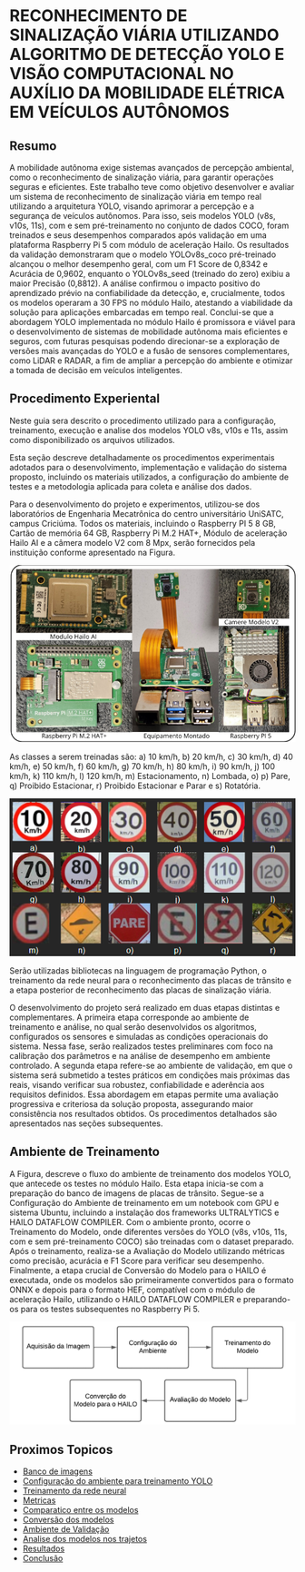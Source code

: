# RECONHECIMENTO DE SINALIZAÇÃO VIÁRIA UTILIZANDO ALGORITMO DE DETECÇÃO YOLO E VISÃO COMPUTACIONAL NO AUXÍLIO DA MOBILIDADE ELÉTRICA EM VEÍCULOS AUTÔNOMOS

## Resumo

A mobilidade autônoma exige sistemas avançados de percepção ambiental, como o reconhecimento de sinalização viária, para garantir operações seguras e eficientes. Este trabalho teve como objetivo desenvolver e avaliar um sistema de reconhecimento de sinalização viária em tempo real utilizando a arquitetura YOLO, visando aprimorar a percepção e a segurança de veículos autônomos. Para isso, seis modelos YOLO (v8s, v10s, 11s), com e sem pré-treinamento no conjunto de dados COCO, foram treinados e seus desempenhos comparados após validação em uma plataforma Raspberry Pi 5 com módulo de aceleração Hailo. Os resultados da validação demonstraram que o modelo YOLOv8s_coco pré-treinado alcançou o melhor desempenho geral, com um F1 Score de 0,8342 e Acurácia de 0,9602, enquanto o YOLOv8s_seed (treinado do zero) exibiu a maior Precisão (0,8812). A análise confirmou o impacto positivo do aprendizado prévio na confiabilidade da detecção, e, crucialmente, todos os modelos operaram a 30 FPS no módulo Hailo, atestando a viabilidade da solução para aplicações embarcadas em tempo real. Conclui-se que a abordagem YOLO implementada no módulo Hailo é promissora e viável para o desenvolvimento de sistemas de mobilidade autônoma mais eficientes e seguros, com futuras pesquisas podendo direcionar-se a exploração de versões mais avançadas do YOLO e a fusão de sensores complementares, como LiDAR e RADAR, a fim de ampliar a percepção do ambiente e otimizar a tomada de decisão em veículos inteligentes. 


## Procedimento Experiental 

Neste guia sera descrito o procedimento utilizado para a configuração, treinamento, execução e analise dos modelos YOLO v8s, v10s e 11s, assim como disponibilizado os arquivos utilizados.

Esta seção descreve detalhadamente os procedimentos experimentais adotados para o desenvolvimento, implementação e validação do sistema proposto, incluindo os materiais utilizados, a configuração do ambiente de testes e a metodologia aplicada para coleta e análise dos dados. 
  
Para o desenvolvimento do projeto e experimentos, utilizou-se dos laboratórios de Engenharia Mecatrônica do centro universitário UniSATC, campus Criciúma. Todos os materiais, incluindo o Raspberry PI 5 8 GB, Cartão de memória 64 GB, Raspberry Pi M.2 HAT+, Módulo de aceleração Hailo AI e a câmera modelo V2 com 8 Mpx, serão fornecidos pela instituição conforme apresentado na Figura. 


![Equipmaento Montado](https://raw.githubusercontent.com/bile6842/Yolo-Sinaliza-o-de-Transito/refs/heads/main/img/Equipamento_Montado.png)

As classes a serem treinadas são: a) 10 km/h, b) 20 km/h, c) 30 km/h, d) 40 km/h, e) 50 km/h, f) 60 km/h, g) 70 km/h, h) 80 km/h, i) 90 km/h, j) 100 km/h, k) 110 km/h, l) 120 km/h, m) Estacionamento, n) Lombada, o) p) Pare, q) Proibido Estacionar, r) Proibido Estacionar e Parar e s) Rotatória.

![Classes_Treinadas](https://raw.githubusercontent.com/bile6842/Yolo-Sinaliza-o-de-Transito/refs/heads/main/img/classes_treinadas.png)

Serão utilizadas bibliotecas na linguagem de programação Python, o treinamento da rede neural para o reconhecimento das placas de trânsito e a etapa posterior de reconhecimento das placas de sinalização viária. 

O desenvolvimento do projeto será realizado em duas etapas distintas e complementares. A primeira etapa corresponde ao ambiente de treinamento e análise, no qual serão desenvolvidos os algoritmos, configurados os sensores e simuladas as condições operacionais do sistema. Nessa fase, serão realizados testes preliminares com foco na calibração dos parâmetros e na análise de desempenho em ambiente controlado. A segunda etapa refere-se ao ambiente de validação, em que o sistema será submetido a testes práticos em condições mais próximas das reais, visando verificar sua robustez, confiabilidade e aderência aos requisitos definidos. Essa abordagem em etapas permite uma avaliação progressiva e criteriosa da solução proposta, assegurando maior consistência nos resultados obtidos. Os procedimentos detalhados são apresentados nas seções subsequentes. 

## Ambiente de Treinamento

A Figura, descreve o fluxo do ambiente de treinamento dos modelos YOLO, que antecede os testes no módulo Hailo. Esta etapa inicia-se com a preparação do banco de imagens de placas de trânsito. Segue-se a Configuração do Ambiente de treinamento em um notebook com GPU e sistema Ubuntu, incluindo a instalação dos frameworks ULTRALYTICS e HAILO DATAFLOW COMPILER. Com o ambiente pronto, ocorre o Treinamento do Modelo, onde diferentes versões do YOLO (v8s, v10s, 11s, com e sem pré-treinamento COCO) são treinadas com o dataset preparado. Após o treinamento, realiza-se a Avaliação do Modelo utilizando métricas como precisão, acurácia e F1 Score para verificar seu desempenho. Finalmente, a etapa crucial de Conversão do Modelo para o HAILO é executada, onde os modelos são primeiramente convertidos para o formato ONNX e depois para o formato HEF, compatível com o módulo de aceleração Hailo, utilizando o HAILO DATAFLOW COMPILER e preparando-os para os testes subsequentes no Raspberry Pi 5.

![Diagrama_etapa_1](https://github.com/bile6842/Yolo-Sinaliza-o-de-Transito/blob/main/img/diagrama_etapa_1.png)

## Proximos Topicos

- [Banco de imagens ](./docs/preparacao_database.md)
- [Configuração do ambiente para treinamento YOLO](./docs/configuracao_do_ambiente_para_treinamento_yolo.md)
- [Treinamento da rede neural](./docs/Treinamento_da_rede_neural.md)
- [Metricas](./docs/metricas.md)
- [Comparatico entre os modelos](./docs/COMPARATIVO_ENTRE_OS_MODELOS.md)
- [Conversão dos modelos](./docs/conversao_dos_modelos.md)
- [Ambiente de Validação](./docs/ambiente_de_validacao.md)
- [Analise dos modelos nos trajetos](./docs/analise_dos_modelos_nos_trajetos.md)
- [Resultados](./docs/resultados.md)
- [Conclusão](./docs/conclusao.md)


